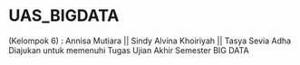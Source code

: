 # UAS_BIGDATA
(Kelompok 6) : Annisa Mutiara || Sindy Alvina Khoiriyah || Tasya Sevia Adha
Diajukan untuk memenuhi Tugas Ujian Akhir Semester BIG DATA
